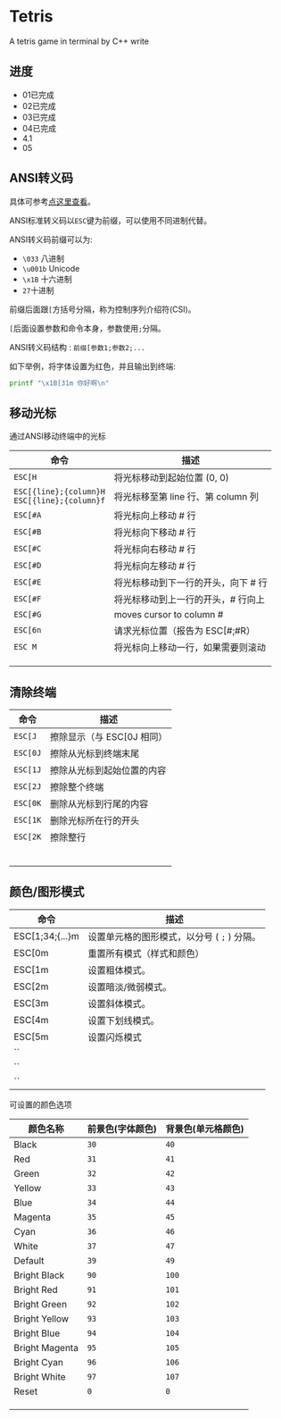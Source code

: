 # Tetris

A tetris game in terminal by C++ write

## 进度
- 01已完成
- 02已完成
- 03已完成
- 04已完成
- 4.1
- 05

## ANSI转义码

具体可参考[点这里查看](https://gist.github.com/fnky/458719343aabd01cfb17a3a4f7296797)。

ANSI标准转义码以`ESC`键为前缀，可以使用不同进制代替。

ANSI转义码前缀可以为:

- `\033`	八进制
- `\u001b` Unicode
- `\x1B` 十六进制
- `27`十进制

前缀后面跟`[`方括号分隔，称为控制序列介绍符(CSI)。

`[`后面设置参数和命令本身，参数使用`;`分隔。

ANSI转义码结构 : `前缀[参数1;参数2;...`

如下举例，将字体设置为红色，并且输出到终端:

```bash
printf "\x1B[31m 你好啊\n"
```

## 移动光标

通过ANSI移动终端中的光标

| 命令                                             | 描述                                |
| ------------------------------------------------ | ----------------------------------- |
| `ESC[H`                                          | 将光标移动到起始位置 (0, 0)         |
| `ESC[{line};{column}H`<br>`ESC[{line};{column}f` | 将光标移至第 line 行、第 column 列  |
| `ESC[#A`                                         | 将光标向上移动 # 行                 |
| `ESC[#B`                                         | 将光标向下移动 # 行                 |
| `ESC[#C`                                         | 将光标向右移动 # 行                 |
| `ESC[#D`                                         | 将光标向左移动 # 行                 |
| `ESC[#E`                                         | 将光标移动到下一行的开头，向下 # 行 |
| `ESC[#F`                                         | 将光标移动到上一行的开头，# 行向上  |
| `ESC[#G`                                         | moves cursor to column #            |
| `ESC[6n`                                         | 请求光标位置（报告为 ESC[#;#R）     |
| `ESC M`                                          | 将光标向上移动一行，如果需要则滚动  |
|                                                  |                                     |
|                                                  |                                     |
|                                                  |                                     |

## 清除终端

| 命令     | 描述                       |
| -------- | -------------------------- |
| `ESC[J`  | 擦除显示（与 ESC[0J 相同） |
| `ESC[0J` | 擦除从光标到终端末尾       |
| `ESC[1J` | 擦除从光标到起始位置的内容 |
| `ESC[2J` | 擦除整个终端               |
| `ESC[0K` | 删除从光标到行尾的内容     |
| `ESC[1K` | 删除光标所在行的开头       |
| `ESC[2K` | 擦除整行                   |
|          |                            |
|          |                            |
|          |                            |
|          |                            |
|          |                            |
|          |                            |

## 颜色/图形模式

| 命令            | 描述                                        |
| --------------- | ------------------------------------------- |
| ESC[1;34;{...}m | 设置单元格的图形模式，以分号 ( `;` ) 分隔。 |
| ESC[0m          | 重置所有模式（样式和颜色）                  |
| ESC[1m          | 设置粗体模式。                              |
| ESC[2m          | 设置暗淡/微弱模式。                         |
| ESC[3m          | 设置斜体模式。                              |
| ESC[4m          | 设置下划线模式。                            |
| ESC[5m          | 设置闪烁模式                                |
| ``              |                                             |
| ``              |                                             |
| ``              |                                             |

可设置的颜色选项

| 颜色名称       | 前景色(字体颜色) | 背景色(单元格颜色) |
| -------------- | ---------------- | ------------------ |
| Black          | `30`             | `40`               |
| Red            | `31`             | `41`               |
| Green          | `32`             | `42`               |
| Yellow         | `33`             | `43`               |
| Blue           | `34`             | `44`               |
| Magenta        | `35`             | `45`               |
| Cyan           | `36`             | `46`               |
| White          | `37`             | `47`               |
| Default        | `39`             | `49`               |
| Bright Black   | `90`             | `100`              |
| Bright Red     | `91`             | `101`              |
| Bright Green   | `92`             | `102`              |
| Bright Yellow  | `93`             | `103`              |
| Bright Blue    | `94`             | `104`              |
| Bright Magenta | `95`             | `105`              |
| Bright Cyan    | `96`             | `106`              |
| Bright White   | `97`             | `107`              |
| Reset          | `0`              | `0`                |
|                |                  |                    |
|                |                  |                    |
|                |                  |                    |
